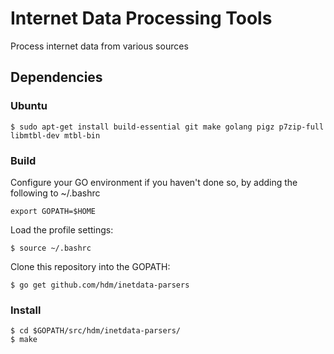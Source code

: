 # Internet Data Processing Tools

Process internet data from various sources

## Dependencies

### Ubuntu
```
$ sudo apt-get install build-essential git make golang pigz p7zip-full libmtbl-dev mtbl-bin
```

### Build

Configure your GO environment if you haven't done so, by adding the following to ~/.bashrc

```
export GOPATH=$HOME
```

Load the profile settings:
```
$ source ~/.bashrc
```

Clone this repository into the GOPATH:
```
$ go get github.com/hdm/inetdata-parsers
```

### Install
```
$ cd $GOPATH/src/hdm/inetdata-parsers/
$ make
```


